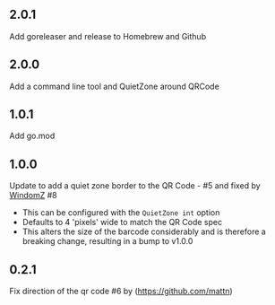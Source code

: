 ## 2.0.1

Add goreleaser and release to Homebrew and Github

## 2.0.0

Add a command line tool and QuietZone around QRCode

## 1.0.1

Add go.mod

## 1.0.0

Update to add a quiet zone border to the QR Code - #5 and fixed by [WindomZ](https://github.com/WindomZ) #8

  - This can be configured with the `QuietZone int` option
  - Defaults to 4 'pixels' wide to match the QR Code spec
  - This alters the size of the barcode considerably and is therefore a breaking change, resulting in a bump to v1.0.0

## 0.2.1 

Fix direction of the qr code #6 by (https://github.com/mattn)
